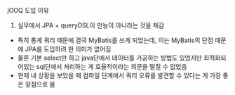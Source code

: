 jOOQ 도입 이유
1. 실무에서 JPA + queryDSL이 만능이 아니라는 것을 체감
  - 특히 통계 쿼리 때문에 결국 MyBatis를 쓰게 되었는데, 이는 MyBatis의 단점 때문에 JPA를 도입하려 한 의미가 없어짐
  - 물론 기본 select만 하고 java단에서 데이터를 가공하는 방법도 있었지만 최적화되어있는 sql단에서 처리하는 게 효율적이라는 의문을 떨칠 수 없었음
  - 현재 내 상황을 보았을 때 컴파일 단계에서 쿼리 오류를 발견할 수 있다는 게 가장 좋은 장점으로 봄
